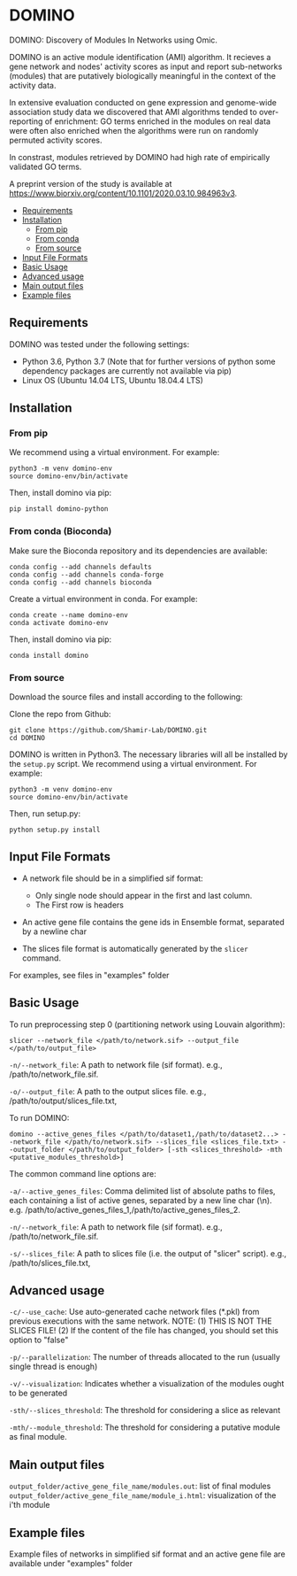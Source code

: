 # DOMINO

DOMINO: Discovery of Modules In Networks using Omic.

DOMINO is an active module identification (AMI) algorithm.  It recieves a gene network and nodes' activity scores as input and report sub-networks (modules) that are putatively biologically meaningful in the context of the activity data.


In extensive evaluation conducted on gene expression and genome-wide association study data we discovered that AMI algorithms tended to over-reporting of enrichment: GO terms enriched in the modules on real data were often also enriched when the algorithms were run on randomly permuted activity scores.

In constrast, modules retrieved by DOMINO had high rate of empirically validated GO terms.

A preprint version of the study is available at https://www.biorxiv.org/content/10.1101/2020.03.10.984963v3.

- [Requirements](#requirements)
- [Installation](#installation)
    - [From pip](#from-pip)
    - [From conda](#from-conda-bioconda)
    - [From source](#from-source)
- [Input File Formats](#input-file-formats)
- [Basic Usage](#basic-usage)
- [Advanced usage](#advanced-usage)
- [Main output files](#main-output-files)
- [Example files](#example-files)



## Requirements
DOMINO was tested under the following settings:
- Python 3.6, Python 3.7 (Note that for further versions of python some dependency packages are currently not available via pip)
- Linux OS (Ubuntu 14.04 LTS, Ubuntu 18.04.4 LTS)

## Installation

### From pip

We recommend using a virtual environment. For example:
```
python3 -m venv domino-env
source domino-env/bin/activate
```
Then, install domino via pip:
```
pip install domino-python
```

### From conda (Bioconda)

Make sure the Bioconda repository and its dependencies are available:
```
conda config --add channels defaults
conda config --add channels conda-forge 
conda config --add channels bioconda
```

Create a virtual environment in conda. For example:
```
conda create --name domino-env
conda activate domino-env
```

Then, install domino via pip:
```
conda install domino
```

### From source
Download the source files and install according to the following:

Clone the repo from Github:
```
git clone https://github.com/Shamir-Lab/DOMINO.git
cd DOMINO
```

DOMINO is written in Python3. The necessary libraries will all be installed by the `setup.py` script.
We recommend using a virtual environment. For example:
```
python3 -m venv domino-env
source domino-env/bin/activate
```
Then, run setup.py:
```
python setup.py install
```

## Input File Formats

- A network file should be in a simplified sif format:
  * Only single node should appear in the first and last column. 
  * The First row is headers

- An active gene file contains the gene ids in Ensemble format, separated by a newline char  

- The slices file format is automatically generated by the `slicer` command.


For examples, see files in "examples" folder

## Basic Usage

To run preprocessing step 0 (partitioning network using Louvain algorithm):
```
slicer --network_file </path/to/network.sif> --output_file </path/to/output_file>
```


`-n/--network_file`: A path to network file (sif format). e.g., /path/to/network_file.sif.

`-o/--output_file`: A path to the output slices file. e.g., /path/to/output/slices_file.txt, 

To run DOMINO:
```
domino --active_genes_files </path/to/dataset1,/path/to/dataset2...> --network_file </path/to/network.sif> --slices_file <slices_file.txt> --output_folder </path/to/output_folder> [-sth <slices_threshold> -mth <putative_modules_threshold>]
```

The common command line options are:

`-a/--active_genes_files`: Comma delimited list of absolute paths to files, each containing a list of active genes, separated by a new line char (\n). e.g. /path/to/active_genes_files_1,/path/to/active_genes_files_2.

`-n/--network_file`: A path to network file (sif format). e.g., /path/to/network_file.sif.

`-s/--slices_file`: A path to slices file (i.e. the output of "slicer" script). e.g., /path/to/slices_file.txt, 


## Advanced usage

`-c/--use_cache`: Use auto-generated cache network files (*.pkl) from previous executions with the same network. NOTE: (1) THIS IS NOT THE SLICES FILE! (2) If the content of the file has changed, you should set this option to "false"

`-p/--parallelization`: The number of threads allocated to the run (usually single thread is enough)

`-v/--visualization`: Indicates whether a visualization of the modules ought to be generated 

`-sth/--slices_threshold`: The threshold for considering a slice as relevant

`-mth/--module_threshold`: The threshold for considering a putative module as final module.


## Main output files

`output_folder/active_gene_file_name/modules.out`: list of final modules
`output_folder/active_gene_file_name/module_i.html`: visualization of the i'th module



## Example files

Example files of networks in simplified sif format and an active gene file are available under "examples" folder  
